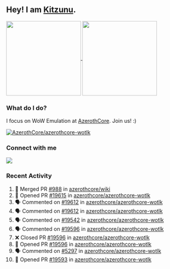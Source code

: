 ## Hey! I am [Kitzunu](https://Github.com/Kitzunu).

<!--
[![Kitzunu's Github stats](https://github-readme-stats.vercel.app/api?username=kitzunu&theme=github_dark&show_icons=true&number_format=long)](https://github.com/Kitzunu)

[![Kitzunu's Language stats](https://github-readme-stats.vercel.app/api/top-langs/?username=Kitzunu&layout=donut&theme=github_dark)](https://github.com/Kitzunu)
-->

<a href="https://github.com/Kitzunu">
  <img height=200 align="center" src="https://github-readme-stats.vercel.app/api?username=kitzunu&theme=github_dark&show_icons=true&number_format=long" />
</a>
<a href="https://github.com/Kitzunu">
  <img height=200 align="center" src="https://github-readme-stats.vercel.app/api/top-langs/?username=Kitzunu&layout=donut&theme=github_dark" />
</a>

### What do I do?

I focus on WoW Emulation at [AzerothCore](https://github.com/AzerothCore). Join us! :)

[![AzerothCore/azerothcore-wotlk](https://github-readme-stats.vercel.app/api/pin/?username=AzerothCore&repo=azerothcore-wotlk&theme=github_dark&show_owner=true)](https://github.com/azerothcore/azerothcore-wotlk)

### Connect with me
[![](https://img.shields.io/badge/AzerothCore%20Discord-Connect%20with%20me!-green)](https://discord.com/invite/gkt4y2x)

### Recent Activity

<!--START_SECTION:activity-->
1. 🎉 Merged PR [#988](https://github.com/azerothcore/wiki/pull/988) in [azerothcore/wiki](https://github.com/azerothcore/wiki)
2. 💪 Opened PR [#19615](https://github.com/azerothcore/azerothcore-wotlk/pull/19615) in [azerothcore/azerothcore-wotlk](https://github.com/azerothcore/azerothcore-wotlk)
3. 🗣 Commented on [#19612](https://github.com/azerothcore/azerothcore-wotlk/pull/19612#issuecomment-2286724569) in [azerothcore/azerothcore-wotlk](https://github.com/azerothcore/azerothcore-wotlk)
4. 🗣 Commented on [#19612](https://github.com/azerothcore/azerothcore-wotlk/pull/19612#issuecomment-2286720853) in [azerothcore/azerothcore-wotlk](https://github.com/azerothcore/azerothcore-wotlk)
5. 🗣 Commented on [#19542](https://github.com/azerothcore/azerothcore-wotlk/pull/19542#issuecomment-2286607050) in [azerothcore/azerothcore-wotlk](https://github.com/azerothcore/azerothcore-wotlk)
6. 🗣 Commented on [#19596](https://github.com/azerothcore/azerothcore-wotlk/pull/19596#issuecomment-2282849649) in [azerothcore/azerothcore-wotlk](https://github.com/azerothcore/azerothcore-wotlk)
7. ❌ Closed PR [#19596](https://github.com/azerothcore/azerothcore-wotlk/pull/19596) in [azerothcore/azerothcore-wotlk](https://github.com/azerothcore/azerothcore-wotlk)
8. 💪 Opened PR [#19596](https://github.com/azerothcore/azerothcore-wotlk/pull/19596) in [azerothcore/azerothcore-wotlk](https://github.com/azerothcore/azerothcore-wotlk)
9. 🗣 Commented on [#5297](https://github.com/azerothcore/azerothcore-wotlk/issues/5297#issuecomment-2282823866) in [azerothcore/azerothcore-wotlk](https://github.com/azerothcore/azerothcore-wotlk)
10. 💪 Opened PR [#19593](https://github.com/azerothcore/azerothcore-wotlk/pull/19593) in [azerothcore/azerothcore-wotlk](https://github.com/azerothcore/azerothcore-wotlk)
<!--END_SECTION:activity-->
